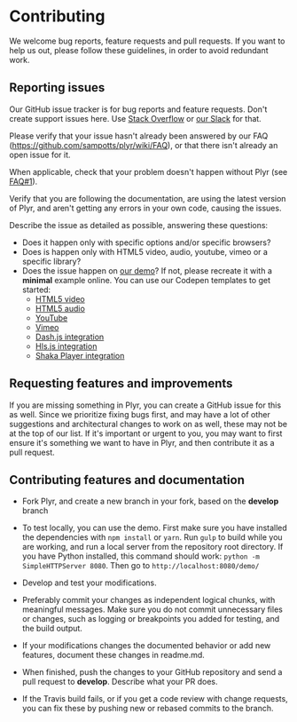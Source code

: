 # Contributing

We welcome bug reports, feature requests and pull requests. If you want to help us out, please follow these guidelines, in order to avoid redundant work.

## Reporting issues

Our GitHub issue tracker is for bug reports and feature requests. Don't create support issues here. Use [Stack Overflow](https://stackoverflow.com/) or [our Slack](https://bit.ly/plyr-chat) for that.

Please verify that your issue hasn't already been answered by our FAQ (https://github.com/sampotts/plyr/wiki/FAQ), or that there isn't already an open issue for it.

When applicable, check that your problem doesn't happen without Plyr (see [FAQ#1](https://github.com/sampotts/plyr/wiki/FAQ#1-does-plyr-work-with--)).

Verify that you are following the documentation, are using the latest version of Plyr, and aren't getting any errors in your own code, causing the issues.

Describe the issue as detailed as possible, answering these questions:

* Does it happen only with specific options and/or specific browsers?
* Does is happen only with HTML5 video, audio, youtube, vimeo or a specific library?
* Does the issue happen on [our demo](https://plyr.io/)? If not, please recreate it with a **minimal** example online. You can use our Codepen templates to get started:
  * [HTML5 video](https://codepen.io/pen?template=bKeqpr)
  * [HTML5 audio](https://codepen.io/pen?template=rKLywR)
  * [YouTube](https://codepen.io/pen?template=GGqbbJ)
  * [Vimeo](https://codepen.io/pen?template=bKeXNq)
  * [Dash.js integration](https://codepen.io/pen?template=zaBgBy)
  * [Hls.js integration](https://codepen.io/pen?template=oyLKQb)
  * [Shaka Player integration](https://codepen.io/pen?template=ZRpzZO)

## Requesting features and improvements

If you are missing something in Plyr, you can create a GitHub issue for this as well. Since we prioritize fixing bugs first, and may have a lot of other suggestions and architectural changes to work on as well, these may not be at the top of our list. If it's important or urgent to you, you may want to first ensure it's something we want to have in Plyr, and then contribute it as a pull request.

## Contributing features and documentation

* Fork Plyr, and create a new branch in your fork, based on the **develop** branch

* To test locally, you can use the demo. First make sure you have installed the dependencies with `npm install` or `yarn`. Run `gulp` to build while you are working, and run a local server from the repository root directory. If you have Python installed, this command should work: `python -m SimpleHTTPServer 8080`. Then go to `http://localhost:8080/demo/`

* Develop and test your modifications.

* Preferably commit your changes as independent logical chunks, with meaningful messages. Make sure you do not commit unnecessary files or changes, such as logging or breakpoints you added for testing, and the build output.

* If your modifications changes the documented behavior or add new features, document these changes in readme.md.

* When finished, push the changes to your GitHub repository and send a pull request to **develop**. Describe what your PR does.

* If the Travis build fails, or if you get a code review with change requests, you can fix these by pushing new or rebased commits to the branch.
